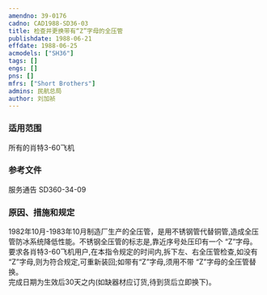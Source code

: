 ```yaml
---
amendno: 39-0176  
cadno: CAD1988-SD36-03  
title: 检查并更换带有“Z”字母的全压管  
publishdate: 1988-06-21  
effdate: 1988-06-25  
acmodels: ["SH36"]  
tags: []  
engs: []  
pns: []  
mfrs: ["Short Brothers"]  
admins: 民航总局  
author: 刘加祯  
---
```

  
### 适用范围  
所有的肖特3-60飞机  
  
<!--more-->  
### 参考文件  
  服务通告 SD360-34-09  
  
### 原因、措施和规定  

  1982年10月-1983年10月制造厂生产的全压管，是用不锈钢管代替铜管,造成全压管防冰系统降低性能。不锈钢全压管的标志是,靠近序号处压印有一个 “Z”字母。要求各肖特3-60飞机用户,在本指令规定的时间内,拆下左、右全压管检查,如没有 “Z”字母,则为符合规定,可重新装回;如带有“Z”字母,须用不带 “Z”字母的全压管替换。  
  完成日期为生效后30天之内(如缺器材应订货,待到货后立即换下)。  
